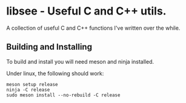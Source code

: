 # libsee - Useful C and C++ utils.

A collection of useful C and C++ functions I've written over the while.

## Building and Installing

To build and install you will need meson and ninja installed.

Under linux, the following should work:

    meson setup release
    ninja -C release
    sudo meson install --no-rebuild -C release
